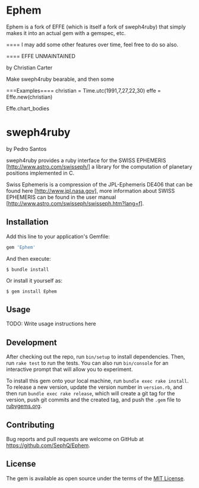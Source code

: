 # Ephem

Ephem is a fork of EFFE (which is itself a fork of sweph4ruby) that simply makes it into an actual gem with a gemspec, etc.

====
I may add some other features over time, feel free to do so also.

====
EFFE
UNMAINTAINED

by Christian Carter

Make sweph4ruby bearable, and then some

===Examples====
christian = Time.utc(1991,7,27,22,30)
effe = Effe.new(christian)

Effe.chart_bodies

sweph4ruby
==========

by Pedro Santos

sweph4ruby provides a ruby interface for the SWISS EPHEMERIS [http://www.astro.com/swisseph/] a library for the computation of planetary positions implemented in C.

Swiss Ephemeris is a compression of the JPL-Ephemeris DE406 that can be found here [http://www.jpl.nasa.gov], more information about SWISS EPHEMERIS can be found in the user manual [http://www.astro.com/swisseph/swisseph.htm?lang=f].



## Installation

Add this line to your application's Gemfile:

```ruby
gem 'Ephem'
```

And then execute:

    $ bundle install

Or install it yourself as:

    $ gem install Ephem

## Usage

TODO: Write usage instructions here

## Development

After checking out the repo, run `bin/setup` to install dependencies. Then, run `rake test` to run the tests. You can also run `bin/console` for an interactive prompt that will allow you to experiment.

To install this gem onto your local machine, run `bundle exec rake install`. To release a new version, update the version number in `version.rb`, and then run `bundle exec rake release`, which will create a git tag for the version, push git commits and the created tag, and push the `.gem` file to [rubygems.org](https://rubygems.org).

## Contributing

Bug reports and pull requests are welcome on GitHub at https://github.com/SephQ/Ephem.

## License

The gem is available as open source under the terms of the [MIT License](https://opensource.org/licenses/MIT).
